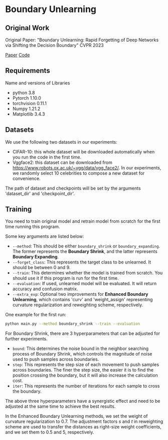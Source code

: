 # Boundary Unlearning

## Original Work
Original Paper: "Boundary Unlearning: Rapid Forgetting of Deep Networks via Shifting the Decision Boundary" CVPR 2023

<a href="https://openaccess.thecvf.com/content/CVPR2023/papers/Chen_Boundary_Unlearning_Rapid_Forgetting_of_Deep_Networks_via_Shifting_the_CVPR_2023_paper.pdf">Paper</a>
[Code](https://www.dropbox.com/s/bwu543qsdy4s32i/Boundary-Unlearning-Code.zip?dl=0, "code link")

## Requirements
Name and versions of Libraries
* python 3.8
* Pytorch 1.10.0
* torchvision 0.11.1
* Numpy 1.21.2
* Matplotlib 3.4.3 



## Datasets
We use the following two datasets in our experiments:
* CIFAR-10: this whole dataset will be downloaded automatically when you run the code in the first time. 
* Vggface2: this dataset can be downloaded from https://www.robots.ox.ac.uk/~vgg/data/vgg_face2/. In our experiments, we randomly select 10 celebrities to compose a new dataset for
convenience.

The path of dataset and checkpoints will be set by the arguments 'dataset_dir' and 'checkpoint_dir'.

## Training

You need to train original model and retrain model from scratch for the first time running this program.


Some key arguments are listed below:
* `--method`: This should be either `boundary_shrink` or `boundary_expanding`. The former represents the **Boundary Shrink**, and the latter represents **Boundary Expanding**.
* `--forget_class`: This represents the target class to be unlearned. It should be between 0 and 9.
* `--train`: This determines whether the model is trained from scratch. You should use it if this program is run for the first time.
* `--evaluation`: If used, unlearned model will be evaluated. It will return accuracy and confusion matrix.
* `--extra_exp`: Optional two improvements for **Enhanced Boundary Unlearning**, which contains 'curv' and 'weight_assign' representing curvature regularization and reweighting scheme, respectively.

One example for the first run:
```bash
python main.py --method boundary_shrink --train --evaluation
```

For Boundary Shrink, there are 3 hyperparameters that can be adjusted for further experiments.
* `bound`: This determines the noise bound in the neighbor searching process of Boundary Shrink, which controls the magnitude of noise used to push samples across boundaries.
* `step`: This represents the step size of each movement to push samples across boundaries. The finer the step size, the easier it is to find the position crossing the boundary, but it will also increase the calculation cost.
* `iter`: This represents the number of iterations for each sample to cross the boundary.

The above three hyperparameters have a synergistic effect and need to be adjusted at the same time to achieve the best results.

In the Enhanced Boundary Unlearning methods, we set the weight of curvature regularization to 0.7. The adjustment factors $s$ and $t$ in reweighting scheme are used to transfer the distances as right-size weight coefficients, and we set them to $0.5$ and $5$, respectively. 


